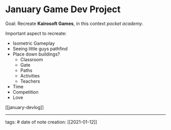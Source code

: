# January Game Dev Project
Goal: Recreate **Kairosoft Games**, in this context *pocket academy*.

Important aspect to recreate:
- Isometric Gameplay
- Seeing little guys pathfind
- Place down buildings?
	- Classroom
	- Gate
	- Paths
	- Activities
	- Teachers
- Time
- Competition
- Love

[[january-devlog]]

___
tags: #
date of note creation: [[2021-01-12]]


